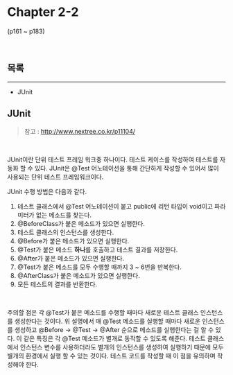 # Chapter 2-2

(p161 ~ p183)

<br>

## 목록

---

-  JUnit






## JUnit

>  참고 : http://www.nextree.co.kr/p11104/

<br>

JUnit이란 단위 테스트 프레임 워크중 하나이다. 테스트 케이스를 작성하여 테스트를 자동화 할 수 있다.
JUnit은 @Test 어노테이션을 통해 간단하게 작성할 수 있어서 많이 사용되는 단위 테스트 프레임워크이다.

JUnit 수행 방법은 다음과 같다.

1. 테스트 클래스에서 @Test 어노테이션이 붙고 public에 리턴 타입이 void이고 파라미터가 없는 메소드를 찾는다.
2. @BeforeClass가 붙은 메소드가 있으면 실행한다.
3. 테스트 클래스의 인스턴스를 생성한다.
4. @Before가 붙은 메소드가 있으면 실행한다.
5. @Test가 붙은 메소드 **하나**를 호출하고 테스트 결과를 저장한다.
6. @After가 붙은 메소드가 있으면 실행한다.
7. @Test가 붙은 메소드를 모두 수행할 때까지 3 ~ 6번을 반복한다.
8. @AfterClass가 붙은 메소드가 있으면 실행한다.
9. 모든 테스트의 결과를 반환한다.

<br>

주의할 점은 각 @Test가 붙은 메소드를 수행할 때마다 새로운 테스트 클래스 인스턴스를 생성한다는 것이다. 위 설명에서 매 @Test 메소드를 실행할 때마다 새로운 인스턴스를 생성하고 @Before -> @Test -> @After 순으로 메소드를 실행한다는 걸 알 수 있다.
이 같은 특징은 각 @Test 메소드가 별개로 동작할 수 있도록 해준다. 테스트 클래스에서 인스턴스 변수를 사용하더라도 별개의 인스턴스를 생성하여 실행하기 때문에 모두 별개의 환경에서 실행 할 수 있는 것이다. 테스트 코드를 작성할 때 이 점을 유의하며 작성해야 한다.

